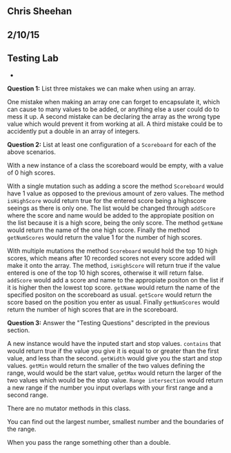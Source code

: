 ## Chris Sheehan
## 2/10/15
## Testing Lab


-



**Question 1:** List three mistakes we can make when using an array.

One mistake when making an array one can forget to encapsulate it, which can cause to many values to be added, or anything else a user could do to mess it up. A second mistake can be declaring the array as the wrong type value which would prevent it from working at all. A third mistake could be to accidently put a double in an array of integers.



**Question 2:** List at least one configuration of a `Scoreboard` for each of the above scenarios.

With a new instance of a class the scoreboard would be empty, with a value of 0 high scores.

With a single mutation such as adding a score the method `Scoreboard` would have 1 value as opposed to the previous amount of zero values. The method `isHighScore` would return true for the entered score being a highscore seeings as there is only one. The list would be changed through `addScore` where the score and name would be added to the appropiate position on the list because it is a high score, being the only score. The method `getName` would return the name of the one high score. Finally the method `getNumScores` would return the value 1 for the number of high scores.

With multiple mutations the method `Scoreboard` would hold the top 10 high scores, which means after 10 recorded scores not every score added will make it onto the array. The method, `isHighScore` will return true if the value entered is one of the top 10 high scores, otherwise it will return false. `addScore` would add a score and name to the appropiate positon on the list if it is higher then the lowest top score. `getName` would return the name of the specified positon on the scoreboard as usual. `getScore` would return the score based on the position you enter as usual. Finally `getNumScores` would return the number of high scores that are in the scoreboard.



**Question 3:** Answer the "Testing Questions" descripted in the previous section.  

A new instance would have the inputed start and stop values. `contains` that would return true if the value you give it is equal to or greater than the first value, and less than the second. `getWidth` would give you the start and stop values. `getMin` would return the smaller of the two values defining the range, would would be the start value, `getMax` would return the larger of the two values which would be the stop value. `Range intersection` would return a new range if the number you input overlaps with your first range and a second range.

There are no mutator methods in this class. 

You can find out the largest number, smallest number and the boundaries of the range.

When you pass the range something other than a double.




